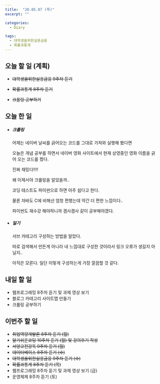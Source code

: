 ```yaml
---
title:  "20.05.07 (목)"
excerpt: ""

categories:
  - Diary

tags:
  - 대학생을위한실용금융
  - 확률과통계
---
```


## 오늘 할 일 (계획)

- ~~대학생을위한실용금융 9주차 듣기~~
- ~~확률과통계 8주차 듣기~~

- ~~크롤링 공부하기~~


## 오늘 한 일

- ##### 크롤링

  어제는 네이버 날씨를 긁어오는 코드를 그대로 가져와 실행해 봤다면

  오늘은 개념 공부를 하면서 네이버 영화 사이트에서 현재 상영중인 영화 이름을 긁어 오는 코드를 짰다.

  진짜 재밌다!!!!

  왜 이제서야 크롤링을 알았을까..

  코딩 테스트도 파이썬으로 하면 아주 쉽다고 한다.

  물론 자바도 C에 비해선 엄청 편했는데 약간 더 편한 느낌이다..

  파이썬도 재수강 해야하니까 겸사겸사 같이 공부해야겠다.

- ##### 일기

  서브 카테고리 구성하는 방법을 알았다.

  따로 검색해서 만든게 아니라 내 느낌대로 구성한 것이라서 링크 오류가 생길지 아닐지..

  아직은 모른다. 일단 이렇게 구성하는게 가장 깔끔할 것 같다.

## 내일 할 일

- 웹프로그래밍 8주차 듣기 및 과제 영상 보기
- 블로그 카테고리 사이트맵 만들기
- 크롤링 공부하기


## 이번주 할 일

- ~~취업역량개발론 8주차 듣기 (월)~~
- ~~알기쉬운코딩 10주차 듣기 (월) 및 강의후기 작성~~
- ~~서양고전강독 9주차 듣기 (월)~~
- ~~데이터베이스 8주차 듣기 (수)~~
- ~~대학생을위한실용금융 9주차 듣기 (수)~~
- ~~확률과통계 8주차 듣기 (목)~~
- 웹프로그래밍 8주차 듣기 및 과제 영상 보기 (금)
- 운영체제 8주차 듣기 (토)
